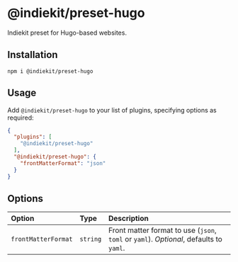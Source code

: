 # @indiekit/preset-hugo

Indiekit preset for Hugo-based websites.

## Installation

`npm i @indiekit/preset-hugo`

## Usage

Add `@indiekit/preset-hugo` to your list of plugins, specifying options as required:

```json
{
  "plugins": [
    "@indiekit/preset-hugo"
  ],
  "@indiekit/preset-hugo": {
    "frontMatterFormat": "json"
  }
}
```

## Options

| Option | Type | Description |
| :----- | :--- | :---------- |
| `frontMatterFormat` | `string` | Front matter format to use (`json`, `toml` or `yaml`). *Optional*, defaults to `yaml`. |

